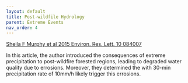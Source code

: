 ```yaml
---
layout: default
title: Post-wildfile Hydrology
parent: Extreme Events
nav_order: 4
---
```


[Sheila F Murphy et al 2015 Environ. Res. Lett. 10 084007](https://iopscience.iop.org/article/10.1088/1748-9326/10/8/084007)

In this article, the author introduced the consequences of extreme precipitation to post-wildfire forested regions, leading to degraded water quality due to errosions.
Moreover, they determined the with 30-min precipitation rate of 10mm/h likely trigger this errosions.
